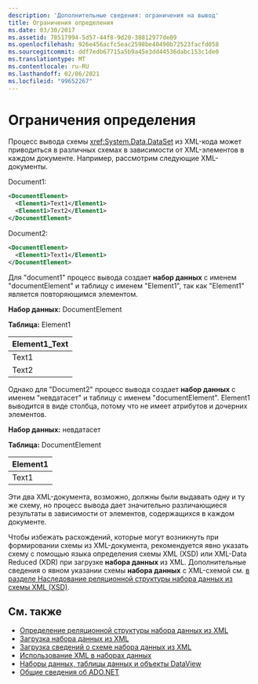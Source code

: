 ```yaml
---
description: 'Дополнительные сведения: ограничения на вывод'
title: Ограничения определения
ms.date: 03/30/2017
ms.assetid: 78517994-5d57-44f8-9d20-38812977de09
ms.openlocfilehash: 926e456acfc5eac2598be40490b72523facfd058
ms.sourcegitcommit: ddf7edb67715a5b9a45e3dd44536dabc153c1de0
ms.translationtype: MT
ms.contentlocale: ru-RU
ms.lasthandoff: 02/06/2021
ms.locfileid: "99652267"
---
```

# <a name="inference-limitations"></a>Ограничения определения

Процесс вывода схемы <xref:System.Data.DataSet> из XML-кода может приводиться в различных схемах в зависимости от XML-элементов в каждом документе. Например, рассмотрим следующие XML-документы.  
  
 Document1:  
  
```xml  
<DocumentElement>  
  <Element1>Text1</Element1>  
  <Element1>Text2</Element1>  
</DocumentElement>  
```  
  
 Document2:  
  
```xml  
<DocumentElement>  
  <Element1>Text1</Element1>  
</DocumentElement>  
```  
  
 Для "document1" процесс вывода создает **набор данных** с именем "documentElement" и таблицу с именем "Element1", так как "Element1" является повторяющимся элементом.  
  
 **Набор данных:** DocumentElement  
  
 **Таблица:** Element1  
  
|Element1_Text|  
|--------------------|  
|Text1|  
|Text2|  
  
 Однако для "Document2" процесс вывода создает **набор данных** с именем "невдатасет" и таблицу с именем "documentElement". Element1 выводится в виде столбца, потому что не имеет атрибутов и дочерних элементов.  
  
 **Набор данных:** невдатасет  
  
 **Таблица:** DocumentElement  
  
|Element1|  
|--------------|  
|Text1|  
  
 Эти два XML-документа, возможно, должны были выдавать одну и ту же схему, но процесс вывода дает значительно различающиеся результаты в зависимости от элементов, содержащихся в каждом документе.  
  
 Чтобы избежать расхождений, которые могут возникнуть при формировании схемы из XML-документа, рекомендуется явно указать схему с помощью языка определения схемы XML (XSD) или XML-Data Reduced (XDR) при загрузке **набора данных** из XML. Дополнительные сведения о явном указании схемы **набора данных** с XML-схемой см. [в разделе Наследование реляционной структуры набора данных из схемы XML (XSD)](deriving-dataset-relational-structure-from-xml-schema-xsd.md).  
  
## <a name="see-also"></a>См. также

- [Определение реляционной структуры набора данных из XML](inferring-dataset-relational-structure-from-xml.md)
- [Загрузка набора данных из XML](loading-a-dataset-from-xml.md)
- [Загрузка сведений о схеме набора данных из XML](loading-dataset-schema-information-from-xml.md)
- [Использование XML в наборах данных](using-xml-in-a-dataset.md)
- [Наборы данных, таблицы данных и объекты DataView](index.md)
- [Общие сведения об ADO.NET](../ado-net-overview.md)
